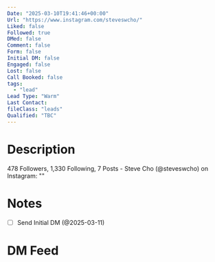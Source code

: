 ```yaml
---
Date: "2025-03-10T19:41:46+00:00"
Url: "https://www.instagram.com/steveswcho/"
Liked: false
Followed: true
DMed: false
Comment: false
Form: false
Initial DM: false
Engaged: false
Lost: false
Call Booked: false
tags:
  - "lead"
Lead Type: "Warm"
Last Contact:
fileClass: "leads"
Qualified: "TBC"
---
```

# Description
478 Followers, 1,330 Following, 7 Posts - Steve Cho (@steveswcho) on Instagram: ""
# Notes
- [ ] Send Initial DM (@2025-03-11)
# DM Feed
